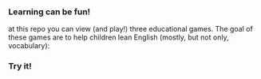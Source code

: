 ### Learning can be fun!
at this repo you can view (and play!) three
educational games. The goal of these games are to help children lean English (mostly, but not only, vocabulary):
### Try it!

